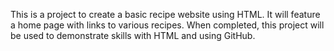 This is a project to create a basic recipe website using HTML. It will feature a home page with links to various recipes.  When completed, this project will be used to demonstrate skills with HTML and using GitHub. 